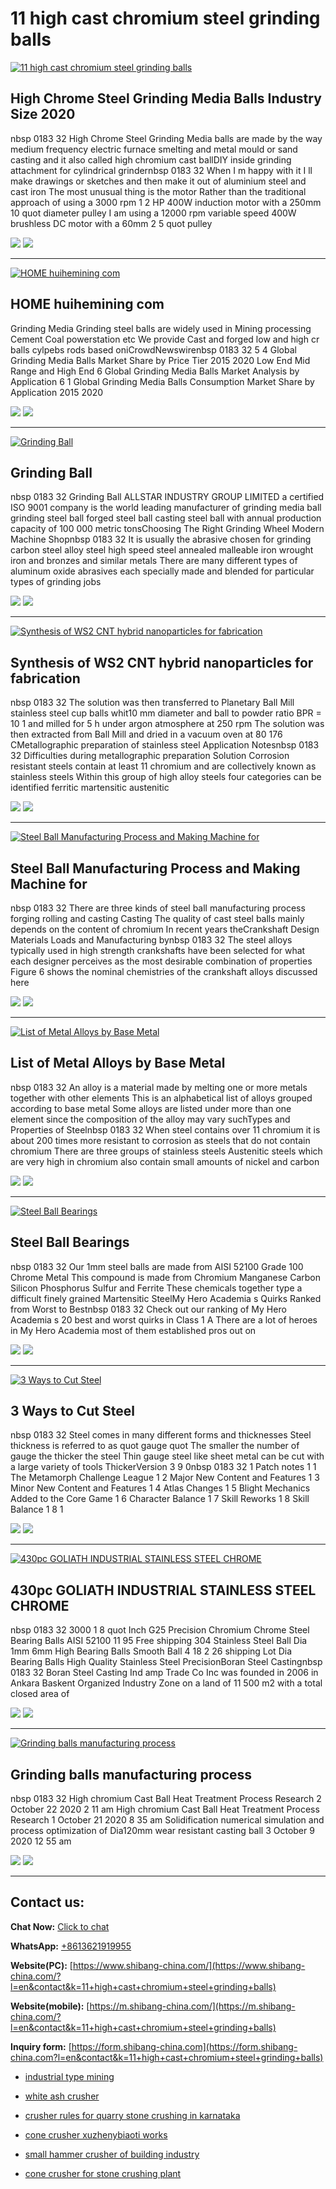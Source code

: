 # 11 high cast chromium steel grinding balls

<a href="https://swt.shibang-china.com/?l=en&img&k=11+high+cast+chromium+steel+grinding+balls" target="_blank">![11 high cast chromium steel grinding balls](http://static.shibang-china.com/all-800x300/808.jpg)</a>

## High Chrome Steel Grinding Media Balls Industry Size 2020
nbsp 0183 32 High Chrome Steel Grinding Media balls are made by the way medium frequency electric furnace smelting and metal mould or sand casting and it also called high chromium cast ballDIY inside grinding attachment for cylindrical grindernbsp 0183 32 When I m happy with it I ll make drawings or sketches and then make it out of aluminium steel and cast iron The most unusual thing is the motor Rather than the traditional approach of using a 3000 rpm 1 2 HP 400W induction motor with a 250mm 10 quot diameter pulley I am using a 12000 rpm variable speed 400W brushless DC motor with a 60mm 2 5 quot pulley


<a href="https://whatsapp.shibangsoft.com/WhatsApp.php" target="_blank" title="WhatsApp">![](http://static.shibang-china.com/icon/whatsapp.png)</a> <a href="https://swt.shibang-china.com/?l=en&icon&k=11+high+cast+chromium+steel+grinding+balls" target="_blank">![](http://static.shibang-china.com/icon/chat-en.png)</a>

---

<a href="https://swt.shibang-china.com/?l=en&img&k=11+high+cast+chromium+steel+grinding+balls" target="_blank">![HOME huihemining com](http://static.shibang-china.com/all-800x300/1167.jpg)</a>

## HOME huihemining com
Grinding Media Grinding steel balls are widely used in Mining processing Cement Coal powerstation etc We provide Cast and forged low and high cr balls cylpebs rods based oniCrowdNewswirenbsp 0183 32 5 4 Global Grinding Media Balls Market Share by Price Tier 2015 2020 Low End Mid Range and High End 6 Global Grinding Media Balls Market Analysis by Application 6 1 Global Grinding Media Balls Consumption Market Share by Application 2015 2020


<a href="https://whatsapp.shibangsoft.com/WhatsApp.php" target="_blank" title="WhatsApp">![](http://static.shibang-china.com/icon/whatsapp.png)</a> <a href="https://swt.shibang-china.com/?l=en&icon&k=11+high+cast+chromium+steel+grinding+balls" target="_blank">![](http://static.shibang-china.com/icon/chat-en.png)</a>

---

<a href="https://swt.shibang-china.com/?l=en&img&k=11+high+cast+chromium+steel+grinding+balls" target="_blank">![Grinding Ball](http://static.shibang-china.com/all-800x300/463.jpg)</a>

## Grinding Ball
nbsp 0183 32 Grinding Ball ALLSTAR INDUSTRY GROUP LIMITED a certified ISO 9001 company is the world leading manufacturer of grinding media ball grinding steel ball forged steel ball casting steel ball with annual production capacity of 100 000 metric tonsChoosing The Right Grinding Wheel Modern Machine Shopnbsp 0183 32 It is usually the abrasive chosen for grinding carbon steel alloy steel high speed steel annealed malleable iron wrought iron and bronzes and similar metals There are many different types of aluminum oxide abrasives each specially made and blended for particular types of grinding jobs


<a href="https://whatsapp.shibangsoft.com/WhatsApp.php" target="_blank" title="WhatsApp">![](http://static.shibang-china.com/icon/whatsapp.png)</a> <a href="https://swt.shibang-china.com/?l=en&icon&k=11+high+cast+chromium+steel+grinding+balls" target="_blank">![](http://static.shibang-china.com/icon/chat-en.png)</a>

---

<a href="https://swt.shibang-china.com/?l=en&img&k=11+high+cast+chromium+steel+grinding+balls" target="_blank">![Synthesis of WS2 CNT hybrid nanoparticles for fabrication](http://static.shibang-china.com/all-800x300/1041.jpg)</a>

## Synthesis of WS2 CNT hybrid nanoparticles for fabrication
nbsp 0183 32 The solution was then transferred to Planetary Ball Mill stainless steel cup balls whit10 mm diameter and ball to powder ratio BPR = 10 1 and milled for 5 h under argon atmosphere at 250 rpm The solution was then extracted from Ball Mill and dried in a vacuum oven at 80 176 CMetallographic preparation of stainless steel Application Notesnbsp 0183 32 Difficulties during metallographic preparation Solution Corrosion resistant steels contain at least 11 chromium and are collectively known as stainless steels Within this group of high alloy steels four categories can be identified ferritic martensitic austenitic


<a href="https://whatsapp.shibangsoft.com/WhatsApp.php" target="_blank" title="WhatsApp">![](http://static.shibang-china.com/icon/whatsapp.png)</a> <a href="https://swt.shibang-china.com/?l=en&icon&k=11+high+cast+chromium+steel+grinding+balls" target="_blank">![](http://static.shibang-china.com/icon/chat-en.png)</a>

---

<a href="https://swt.shibang-china.com/?l=en&img&k=11+high+cast+chromium+steel+grinding+balls" target="_blank">![Steel Ball Manufacturing Process and Making Machine for](http://static.shibang-china.com/all-800x300/838.jpg)</a>

## Steel Ball Manufacturing Process and Making Machine for
nbsp 0183 32 There are three kinds of steel ball manufacturing process forging rolling and casting Casting The quality of cast steel balls mainly depends on the content of chromium In recent years theCrankshaft Design Materials Loads and Manufacturing bynbsp 0183 32 The steel alloys typically used in high strength crankshafts have been selected for what each designer perceives as the most desirable combination of properties Figure 6 shows the nominal chemistries of the crankshaft alloys discussed here


<a href="https://whatsapp.shibangsoft.com/WhatsApp.php" target="_blank" title="WhatsApp">![](http://static.shibang-china.com/icon/whatsapp.png)</a> <a href="https://swt.shibang-china.com/?l=en&icon&k=11+high+cast+chromium+steel+grinding+balls" target="_blank">![](http://static.shibang-china.com/icon/chat-en.png)</a>

---

<a href="https://swt.shibang-china.com/?l=en&img&k=11+high+cast+chromium+steel+grinding+balls" target="_blank">![List of Metal Alloys by Base Metal](http://static.shibang-china.com/all-800x300/363.jpg)</a>

## List of Metal Alloys by Base Metal
nbsp 0183 32 An alloy is a material made by melting one or more metals together with other elements This is an alphabetical list of alloys grouped according to base metal Some alloys are listed under more than one element since the composition of the alloy may vary suchTypes and Properties of Steelnbsp 0183 32 When steel contains over 11 chromium it is about 200 times more resistant to corrosion as steels that do not contain chromium There are three groups of stainless steels Austenitic steels which are very high in chromium also contain small amounts of nickel and carbon


<a href="https://whatsapp.shibangsoft.com/WhatsApp.php" target="_blank" title="WhatsApp">![](http://static.shibang-china.com/icon/whatsapp.png)</a> <a href="https://swt.shibang-china.com/?l=en&icon&k=11+high+cast+chromium+steel+grinding+balls" target="_blank">![](http://static.shibang-china.com/icon/chat-en.png)</a>

---

<a href="https://swt.shibang-china.com/?l=en&img&k=11+high+cast+chromium+steel+grinding+balls" target="_blank">![Steel Ball Bearings](http://static.shibang-china.com/all-800x300/59.jpg)</a>

## Steel Ball Bearings
nbsp 0183 32 Our 1mm steel balls are made from AISI 52100 Grade 100 Chrome Metal This compound is made from Chromium Manganese Carbon Silicon Phosphorus Sulfur and Ferrite These chemicals together type a difficult finely grained Martensitic SteelMy Hero Academia s Quirks Ranked from Worst to Bestnbsp 0183 32 Check out our ranking of My Hero Academia s 20 best and worst quirks in Class 1 A There are a lot of heroes in My Hero Academia most of them established pros out on


<a href="https://whatsapp.shibangsoft.com/WhatsApp.php" target="_blank" title="WhatsApp">![](http://static.shibang-china.com/icon/whatsapp.png)</a> <a href="https://swt.shibang-china.com/?l=en&icon&k=11+high+cast+chromium+steel+grinding+balls" target="_blank">![](http://static.shibang-china.com/icon/chat-en.png)</a>

---

<a href="https://swt.shibang-china.com/?l=en&img&k=11+high+cast+chromium+steel+grinding+balls" target="_blank">![3 Ways to Cut Steel](http://static.shibang-china.com/all-800x300/7.jpg)</a>

## 3 Ways to Cut Steel
nbsp 0183 32 Steel comes in many different forms and thicknesses Steel thickness is referred to as quot gauge quot The smaller the number of gauge the thicker the steel Thin gauge steel like sheet metal can be cut with a large variety of tools ThickerVersion 3 9 0nbsp 0183 32 1 Patch notes 1 1 The Metamorph Challenge League 1 2 Major New Content and Features 1 3 Minor New Content and Features 1 4 Atlas Changes 1 5 Blight Mechanics Added to the Core Game 1 6 Character Balance 1 7 Skill Reworks 1 8 Skill Balance 1 8 1


<a href="https://whatsapp.shibangsoft.com/WhatsApp.php" target="_blank" title="WhatsApp">![](http://static.shibang-china.com/icon/whatsapp.png)</a> <a href="https://swt.shibang-china.com/?l=en&icon&k=11+high+cast+chromium+steel+grinding+balls" target="_blank">![](http://static.shibang-china.com/icon/chat-en.png)</a>

---

<a href="https://swt.shibang-china.com/?l=en&img&k=11+high+cast+chromium+steel+grinding+balls" target="_blank">![430pc GOLIATH INDUSTRIAL STAINLESS STEEL CHROME](http://static.shibang-china.com/all-800x300/486.jpg)</a>

## 430pc GOLIATH INDUSTRIAL STAINLESS STEEL CHROME
nbsp 0183 32 3000 1 8 quot Inch G25 Precision Chromium Chrome Steel Bearing Balls AISI 52100 11 95 Free shipping 304 Stainless Steel Ball Dia 1mm 6mm High Bearing Balls Smooth Ball 4 18 2 26 shipping Lot Dia Bearing Balls High Quality Stainless Steel PrecisionBoran Steel Castingnbsp 0183 32 Boran Steel Casting Ind amp Trade Co Inc was founded in 2006 in Ankara Baskent Organized Industry Zone on a land of 11 500 m2 with a total closed area of


<a href="https://whatsapp.shibangsoft.com/WhatsApp.php" target="_blank" title="WhatsApp">![](http://static.shibang-china.com/icon/whatsapp.png)</a> <a href="https://swt.shibang-china.com/?l=en&icon&k=11+high+cast+chromium+steel+grinding+balls" target="_blank">![](http://static.shibang-china.com/icon/chat-en.png)</a>

---

<a href="https://swt.shibang-china.com/?l=en&img&k=11+high+cast+chromium+steel+grinding+balls" target="_blank">![Grinding balls manufacturing process](http://static.shibang-china.com/all-800x300/646.jpg)</a>

## Grinding balls manufacturing process
nbsp 0183 32 High chromium Cast Ball Heat Treatment Process Research 2 October 22 2020 2 11 am High chromium Cast Ball Heat Treatment Process Research 1 October 21 2020 8 35 am Solidification numerical simulation and process optimization of Dia120mm wear resistant casting ball 3 October 9 2020 12 55 am

<a href="https://whatsapp.shibangsoft.com/WhatsApp.php" target="_blank" title="WhatsApp">![](http://static.shibang-china.com/icon/whatsapp.png)</a> <a href="https://swt.shibang-china.com/?l=en&icon&k=11+high+cast+chromium+steel+grinding+balls" target="_blank">![](http://static.shibang-china.com/icon/chat-en.png)</a>

---
## Contact us:

**Chat Now:** [Click to chat](https://swt.shibang-china.com?l=en&contact&k=11+high+cast+chromium+steel+grinding+balls)

**WhatsApp:**  [+8613621919955](https://whatsapp.shibangsoft.com/WhatsApp.php)

**Website(PC):** [https://www.shibang-china.com/](https://www.shibang-china.com/?l=en&contact&k=11+high+cast+chromium+steel+grinding+balls)

**Website(mobile):** [https://m.shibang-china.com/](https://m.shibang-china.com/?l=en&contact&k=11+high+cast+chromium+steel+grinding+balls)

**Inquiry form:** [https://form.shibang-china.com](https://form.shibang-china.com?l=en&contact&k=11+high+cast+chromium+steel+grinding+balls)

* [industrial type mining](../168/industrial%20type%20mining.md)

* [white ash crusher](../166/white%20ash%20crusher.md)

* [crusher rules for quarry stone crushing in karnataka](../167/crusher%20rules%20for%20quarry%20stone%20crushing%20in%20karnataka.md)

* [cone crusher xuzhenybiaoti works](../166/cone%20crusher%20xuzhenybiaoti%20works.md)

* [small hammer crusher of building industry](../166/small%20hammer%20crusher%20of%20building%20industry.md)

* [cone crusher for stone crushing plant](../167/cone%20crusher%20for%20stone%20crushing%20plant.md)
